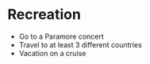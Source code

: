 # Recreation

- Go to a Paramore concert
- Travel to at least 3 different countries 
- Vacation on a cruise